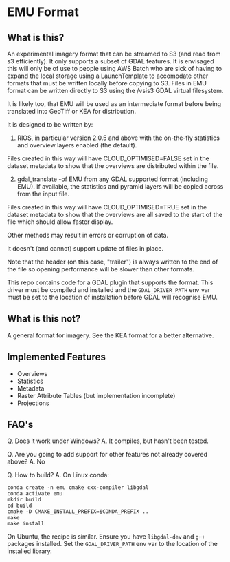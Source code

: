 # EMU Format

## What is this?

An experimental imagery format that can be streamed to S3 (and read from s3 efficiently). 
It only supports a subset of GDAL features. It is envisaged this will only be of use
to people using AWS Batch who are sick of having to expand the local storage
using a LaunchTemplate to accomodate other formats that must be written 
locally before copying to S3. Files in EMU format can be written directly to S3
using the /vsis3 GDAL virtual filesystem.

It is likely too, that EMU will be used as an intermediate format before 
being translated into GeoTiff or KEA for distribution. 


It is designed to be written by:

1. RIOS, in particular version 2.0.5 and above
with the on-the-fly statistics and overview layers enabled (the default). 

Files created in this way will have CLOUD_OPTIMISED=FALSE set in the dataset
metadata to show that the overviews are distributed within the file.

2. gdal_translate -of EMU from any GDAL supported format (including EMU). If available,
the statistics and pyramid layers will be copied across from the input file.

Files created in this way will have CLOUD_OPTIMISED=TRUE set in the dataset
metadata to show that the overviews are all saved to the start of the file
which should allow faster display.


Other methods may result in errors or corruption of data. 

It doesn't (and cannot) support update of files in place. 

Note that the header (on this case, "trailer") is always written to the end of the file
so opening performance will be slower than other formats.

This repo contains code for a GDAL plugin that supports the format. This driver must be
compiled and installed and the `GDAL_DRIVER_PATH` env var must be set to the location
of installation before GDAL will recognise EMU.

## What is this not?

A general format for imagery. See the KEA format for a better alternative.

## Implemented Features

- Overviews
- Statistics
- Metadata
- Raster Attribute Tables (but implementation incomplete)
- Projections

## FAQ's

Q. Does it work under Windows?
A. It compiles, but hasn't been tested.

Q. Are you going to add support for other features not already covered above?
A. No

Q. How to build?
A. On Linux conda:
```
conda create -n emu cmake cxx-compiler libgdal
conda activate emu
mkdir build
cd build
cmake -D CMAKE_INSTALL_PREFIX=$CONDA_PREFIX ..
make
make install
```
On Ubuntu, the recipe is similar. Ensure you have `libgdal-dev` and `g++` packages installed.
Set the `GDAL_DRIVER_PATH` env var to the location of the installed library.

